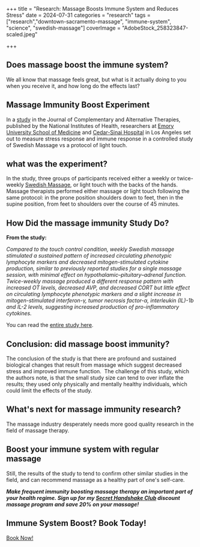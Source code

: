 
+++
title = "Research: Massage Boosts Immune System and Reduces Stress"
date = 2024-07-31
categories = "research"
tags = ["research","downtown-sacramento-massage", "immune-system", "science", "swedish-massage"]
coverImage = "AdobeStock_258323847-scaled.jpeg"

+++
## Does massage boost the immune system?

We all know that massage feels great, but what is it actually doing to you when you receive it, and how long do the effects last?

## Massage Immunity Boost Experiment

In a [study](https://pubmed.ncbi.nlm.nih.gov/22775448/) in the Journal of Complementary and Alternative Therapies, published by the National Institutes of Health, researchers at [Emory University School of Medicine](http://www.psychiatry.emory.edu/) and [Cedar-Sinai Hospital](https://www.cedars-sinai.edu/research/areas/biostatistics-bioinformatics.html) in Los Angeles set out to measure stress response and immune response in a controlled study of Swedish Massage vs a protocol of light touch.

## what was the experiment?

In the study, three groups of participants received either a weekly or twice-weekly [Swedish Massage](https://paulbrown.net/what-is-swedish-massage/), or light touch with the backs of the hands.  Massage therapists performed either massage or light touch following the same protocol: in the prone position shoulders down to feet, then in the supine position, from feet to shoulders over the course of 45 minutes.

## How Did the massage immunity Study Do?

**From the study:**

_Compared to the touch control condition, weekly Swedish massage stimulated a sustained pattern of increased circulating phenotypic lymphocyte markers and decreased mitogen-stimulated cytokine production, similar to previously reported studies for a single massage session, with minimal effect on hypothalamic–pituitary–adrenal function. Twice-weekly massage produced a different response pattern with increased OT levels, decreased AVP, and decreased CORT but little effect on circulating lymphocyte phenotypic markers and a slight increase in mitogen-stimulated interferon-γ, tumor necrosis factor-α, interleukin (IL)-1b and IL-2 levels, suggesting increased production of pro-inflammatory cytokines._

You can read the [entire study here](https://www.ncbi.nlm.nih.gov/pmc/articles/PMC3419840/pdf/acm.2011.0071.pdf).

## Conclusion: did massage boost immunity?

The conclusion of the study is that there are profound and sustained biological changes that result from massage which suggest decreased stress and improved immune function.  The challenge of this study, which the authors note, is that the small study size can tend to over inflate the results; they used only physically and mentally healthy individuals, which could limit the effects of the study.  

## What's next for massage immunity research?

The massage industry desperately needs more good quality research in the field of massage therapy.

## Boost your immune system with regular massage

Still, the results of the study to tend to confirm other similar studies in the field, and can recommend massage as a healthy part of one's self-care.    
  
**_Make frequent immunity boosting massage therapy an important part of your health regime. Sign up for my [Secret Handshake Club](https://paulbrown.net/secret-handshake-club/) discount massage program and save 20% on your massage!_**

## Immune System Boost? Book Today!

[Book Now!](http://https/paulbrown.noterro.com)

